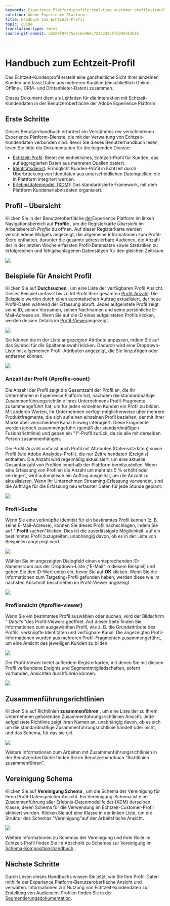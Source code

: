 ```yaml
---
keywords: Experience Platform;profile;real-time customer profile;troubleshooting;API
solution: Adobe Experience Platform
title: Handbuch zum Echtzeit-Profil
topic: guide
translation-type: tm+mt
source-git-commit: ab289f07475abcbe966c723423825fd392eb3615

---
```



# Handbuch zum Echtzeit-Profil

Das Echtzeit-Kundenprofil erstellt eine ganzheitliche Sicht Ihrer einzelnen Kunden und fasst Daten aus mehreren Kanälen (einschließlich Online-, Offline-, CRM- und Drittanbieter-Daten) zusammen.

Dieses Dokument dient als Leitfaden für die Interaktion mit Echtzeit-Kundendaten in der Benutzeroberfläche der Adobe Experience Platform.

## Erste Schritte

Dieses Benutzerhandbuch erfordert ein Verständnis der verschiedenen Experience Platform-Dienste, die mit der Verwaltung von Echtzeit-Kundendaten verbunden sind. Bevor Sie dieses Benutzerhandbuch lesen, lesen Sie bitte die Dokumentation für die folgenden Dienste:

* [Echtzeit-Profil](../home.md): Bietet ein einheitliches, Echtzeit-Profil für Kunden, das auf aggregierten Daten aus mehreren Quellen basiert.
* [Identitätsdienst](../../identity-service/home.md): Ermöglicht Kunden-Profil in Echtzeit durch Überbrückung von Identitäten aus unterschiedlichen Datenquellen, die in Plattform integriert werden.
* [Erlebnisdatenmodell (XDM)](../../xdm/home.md): Das standardisierte Framework, mit dem Plattform Kundenerlebnisdaten organisiert.

## Profil – Übersicht

Klicken Sie in der Benutzeroberfläche [der](http://platform.adobe.com)Experience Platform im linken Navigationsbereich auf **Profile** , um die Registerkarte _Übersicht_ im Arbeitsbereich _Profile_ zu öffnen. Auf dieser Registerkarte werden verschiedene Widgets angezeigt, die allgemeine Informationen zum Profil-Store enthalten, darunter die gesamte adressierbare Audience, die Anzahl der in der letzten Woche erfassten Profil-Datensätze sowie Statistiken zu erfolgreichen und fehlgeschlagenen Datensätzen für den gleichen Zeitraum.

![](../images/user-guide/profile-overview.png)

## Beispiele für Ansicht Profil

Klicken Sie auf **Durchsuchen** , um eine Liste der verfügbaren Profil Ansicht. Dieses Beispiel umfasst bis zu 50 Profil Ihrer gesamten [Profil-Anzahl](#profile-count). Die Beispiele werden durch einen automatischen Auftrag aktualisiert, der neue Profil-Daten während der Erfassung abruft. Jedes aufgelistete Profil zeigt seine ID, seinen Vornamen, seinen Nachnamen und seine persönliche E-Mail-Adresse an. Wenn Sie auf die ID eines aufgelisteten Profils klicken, werden dessen Details im [Profil-Viewer](#profile-viewer)angezeigt.

![](../images/user-guide/profile-samples.png)

Sie können die in der Liste angezeigten Attribute anpassen, indem Sie auf das Symbol für die Spaltenauswahl klicken. Dadurch wird eine Dropdown-Liste mit allgemeinen Profil-Attributen angezeigt, die Sie hinzufügen oder entfernen können.

![](../images/user-guide/column-selector.png)

### Anzahl der Profil {#profile-count}

Die Anzahl der Profil zeigt die Gesamtzahl der Profil an, die Ihr Unternehmen in Experience Platform hat, nachdem die standardmäßige Zusammenführungsrichtlinie Ihres Unternehmens Profil-Fragmente zusammengeführt hat, um für jeden einzelnen Kunden ein Profil zu bilden. Mit anderen Worten, Ihr Unternehmen verfügt möglicherweise über mehrere Produktfragmente, die sich auf einen einzelnen Profil beziehen, der mit Ihrer Marke über verschiedene Kanal hinweg interagiert. Diese Fragmente werden jedoch zusammengeführt (gemäß der standardmäßigen Fusionsrichtlinie) und geben ein &quot;1&quot;-Profil zurück, da sie alle mit derselben Person zusammenhängen.

Die Profil-Anzahl umfasst auch Profil mit Attributen (Datensatzdaten) sowie Profil (wie Adobe Analytics-Profil), die nur Zeitreihendaten (Ereignis) enthalten. Die Anzahl wird regelmäßig aktualisiert, um eine aktuelle Gesamtanzahl von Profilen innerhalb der Plattform bereitzustellen. Wenn eine Erfassung von Profilen die Anzahl um mehr als 5 % erhöht oder verringert, wird automatisch ein Auftrag ausgelöst, um die Anzahl zu aktualisieren. Wenn Ihr Unternehmen Streaming-Erfassung verwendet, sind die Aufträge für die Erfassung neu erfasster Daten für jede Stunde geplant.

![](../images/user-guide/profile-count.png)

### Profil-Suche

Wenn Sie eine verknüpfte Identität für ein bestimmtes Profil kennen (z. B. seine E-Mail-Adresse), können Sie dieses Profil nachschlagen, indem Sie auf &quot; **Profil** suchen&quot;klicken. Dies ist die zuverlässigste Möglichkeit, auf ein bestimmtes Profil zuzugreifen, unabhängig davon, ob es in der Liste von Beispielen angezeigt wird.

![](../images/user-guide/find-a-profile.png)

Wählen Sie im angezeigten Dialogfeld einen entsprechenden ID-Namensraum aus der Dropdown-Liste (&quot;E-Mail&quot; in diesem Beispiel) und geben Sie den ID-Wert unten ein, bevor Sie auf **OK** klicken. Wenn Sie die Informationen zum Targeting-Profil gefunden haben, werden diese wie im nächsten Abschnitt beschrieben im Profil-Viewer angezeigt.

![](../images/user-guide/find-a-profile-details.png)

### Profilansicht {#profile-viewer}

Wenn Sie ein bestimmtes Profil auswählen oder suchen, wird der Bildschirm &quot; _Details_ &quot;des Profil-Viewers geöffnet. Auf dieser Seite finden Sie Informationen zum ausgewählten Profil, wie z. B. die Grundattribute des Profils, verknüpfte Identitäten und verfügbare Kanal. Die angezeigten Profil-Informationen wurden aus mehreren Profil-Fragmenten zusammengeführt, um eine Ansicht des jeweiligen Kunden zu bilden.

![](../images/user-guide/profile-viewer-detail.png)

Der Profil-Viewer bietet außerdem Registerkarten, mit denen Sie mit diesem Profil verbundene Ereignis und Segmentmitgliedschaften, sofern vorhanden, Ansichten durchführen können.

![](../images/user-guide/profile-viewer-events-seg.png)

## Zusammenführungsrichtlinien

Klicken Sie auf Richtlinien **zusammenführen** , um eine Liste der zu Ihrem Unternehmen gehörenden Zusammenführungsrichtlinien Ansicht. Jede aufgelistete Richtlinie zeigt ihren Namen an, unabhängig davon, ob es sich um die standardmäßige Zusammenführungsrichtlinie handelt oder nicht, und das Schema, für das sie gilt.

![](../images/user-guide/profile-merge-policies.png)

Weitere Informationen zum Arbeiten mit Zusammenführungsrichtlinien in der Benutzeroberfläche finden Sie im Benutzerhandbuch [](merge-policies.md)&quot;Richtlinien zusammenführen&quot;.

## Vereinigung Schema

Klicken Sie auf **Vereinigung Schema** , um die Schema der Vereinigung für Ihren Profil-Datenspeicher Ansicht. Ein Vereinigung-Schema ist eine Zusammenführung aller Erlebnis-Datenmodellfelder (XDM) derselben Klasse, deren Schema für die Verwendung im Echtzeit-Customer-Profil aktiviert wurden. Klicken Sie auf eine Klasse in der linken Liste, um die Struktur des Schemas &quot;Vereinigung&quot;auf der Arbeitsfläche Ansicht.

![](../images/user-guide/profile-union-schema.png)

Weitere Informationen zu Schemas der Vereinigung und ihrer Rolle im Echtzeit-Profil finden Sie im Abschnitt zu Schemas zur Vereinigung im [Schema-Kompositionshandbuch](../../xdm/schema/composition.md) .

## Nächste Schritte

Durch Lesen dieses Handbuchs wissen Sie jetzt, wie Sie Ihre Profil-Daten mithilfe der Experience Platform-Benutzeroberfläche Ansicht und verwalten. Informationen zur Nutzung von Echtzeit-Kundendaten zur Erstellung von Audiencen-Profilen finden Sie in der [Segmentierungsdokumentation](../../segmentation/home.md).